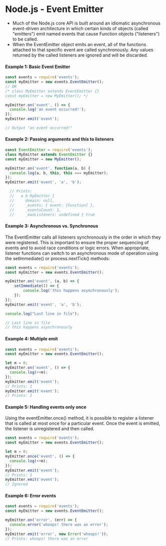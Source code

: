 # Node.js - Event Emitter

- Much of the Node.js core API is built around an idiomatic asynchronous event-driven architecture in which certain kinds of objects (called "emitters") emit named events that cause Function objects ("listeners") to be called.
- When the EventEmitter object emits an event, all of the functions attached to that specific event are called synchronously. Any values returned by the called listeners are ignored and will be discarded.

#### Example 1: Basic Event Emitter

```javascript
const events = require('events');
const myEmitter = new events.EventEmitter();
// OR
/* class MyEmitter extends EventEmitter {}
const myEmitter = new MyEmitter(); */

myEmitter.on('event', () => {
  console.log('an event occurred!');
});
myEmitter.emit('event');

// Output "an event occurred!"
```

#### Example 2: Passing arguments and this to listeners

```javascript
const EventEmitter = require('events');
class MyEmitter extends EventEmitter {}
const myEmitter = new MyEmitter();

myEmitter.on('event', function(a, b) {
  console.log(a, b, this, this === myEmitter);
});
myEmitter.emit('event', 'a', 'b');

  // Prints:
  //   a b MyEmitter {
  //     domain: null,
  //     _events: { event: [Function] },
  //     _eventsCount: 1,
  //     _maxListeners: undefined } true
```

#### Example 3: Asynchronous vs. Synchronous

The EventEmitter calls all listeners synchronously in the order in which they were registered. This is important to ensure the proper sequencing of events and to avoid race conditions or logic errors. When appropriate, listener functions can switch to an asynchronous mode of operation using the setImmediate() or process.nextTick() methods:

```javascript
const events = require('events');
const myEmitter = new events.EventEmitter();

myEmitter.on('event', (a, b) => {
    setImmediate(() => {
        console.log('this happens asynchronously');
    });
});
myEmitter.emit('event', 'a', 'b');

console.log("Last line in file");

// Last line in file
// this happens asynchronously
```

#### Example 4: Multiple emit

```javascript
const events = require('events');
const myEmitter = new events.EventEmitter();

let m = 0;
myEmitter.on('event', () => {
  console.log(++m);
});
myEmitter.emit('event');
// Prints: 1
myEmitter.emit('event');
// Prints: 2
```

#### Example 5: Handling events only once

Using the eventEmitter.once() method, it is possible to register a listener that is called at most once for a particular event. Once the event is emitted, the listener is unregistered and then called.

```javascript
const events = require('events');
const myEmitter = new events.EventEmitter();

let m = 0;
myEmitter.once('event', () => {
  console.log(++m);
});
myEmitter.emit('event');
// Prints: 1
myEmitter.emit('event');
// Ignored
```

#### Example 6: Error events

```javascript
const events = require('events');
const myEmitter = new events.EventEmitter();

myEmitter.on('error', (err) => {
  console.error('whoops! there was an error');
});
myEmitter.emit('error', new Error('whoops!'));
// Prints: whoops! there was an error
```
